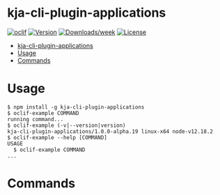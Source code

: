# kja-cli-plugin-applications

[![oclif](https://img.shields.io/badge/cli-oclif-brightgreen.svg)](https://oclif.io)
[![Version](https://img.shields.io/npm/v/kja-cli-plugin-applications.svg)](https://npmjs.org/applications/kja-cli-plugin-applications)
[![Downloads/week](https://img.shields.io/npm/dw/kja-cli-plugin-applications.svg)](https://npmjs.org/applications/kja-cli-plugin-applications)
[![License](https://img.shields.io/npm/l/kja-cli-plugin-applications.svg)](https://github.com/Vonage/vonage-cli/blob/master/applicationss/applications/applications.json)

<!-- toc -->
* [kja-cli-plugin-applications](#kja-cli-plugin-applications)
* [Usage](#usage)
* [Commands](#commands)
<!-- tocstop -->

# Usage

<!-- usage -->
```sh-session
$ npm install -g kja-cli-plugin-applications
$ oclif-example COMMAND
running command...
$ oclif-example (-v|--version|version)
kja-cli-plugin-applications/1.0.0-alpha.19 linux-x64 node-v12.18.2
$ oclif-example --help [COMMAND]
USAGE
  $ oclif-example COMMAND
...
```
<!-- usagestop -->

# Commands

<!-- commands -->

<!-- commandsstop -->
